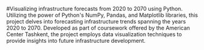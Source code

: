 #Visualizing infrastructure forecasts from 2020 to 2070 using Python.
Utilizing the power of Python's NumPy, Pandas, and Matplotlib libraries, this project delves into forecasting infrastructure trends spanning the years 2020 to 2070. Developed as part of coursework offered by the American Center Tashkent, the project employs data visualization techniques to provide insights into future infrastructure development.
